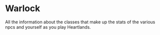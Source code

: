 # Warlock


All the information about the classes that make up the stats of the various npcs and yourself as you play Heartlands.